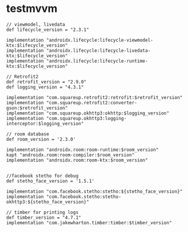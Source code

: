 # testmvvm

    // viewmodel, livedata
    def lifecycle_version = "2.3.1"

    implementation "androidx.lifecycle:lifecycle-viewmodel-ktx:$lifecycle_version"
    implementation "androidx.lifecycle:lifecycle-livedata-ktx:$lifecycle_version"
    implementation "androidx.lifecycle:lifecycle-runtime-ktx:$lifecycle_version"

    // Retrofit2
    def retrofit_version = "2.9.0"
    def logging_version = "4.3.1"

    implementation "com.squareup.retrofit2:retrofit:$retrofit_version"
    implementation "com.squareup.retrofit2:converter-gson:$retrofit_version"
    implementation "com.squareup.okhttp3:okhttp:$logging_version"
    implementation "com.squareup.okhttp3:logging-interceptor:$logging_version"

    // room database
    def room_version = '2.3.0'

    implementation "androidx.room:room-runtime:$room_version"
    kapt "androidx.room:room-compiler:$room_version"
    implementation "androidx.room:room-ktx:$room_version"


    //facebook stetho for debug
    def stetho_face_version = '1.5.1'

    implementation "com.facebook.stetho:stetho:${stetho_face_version}"
    implementation "com.facebook.stetho:stetho-okhttp3:${stetho_face_version}"

    // timber for printing logs
    def timber_version = "4.7.1"
    implementation "com.jakewharton.timber:timber:$timber_version"